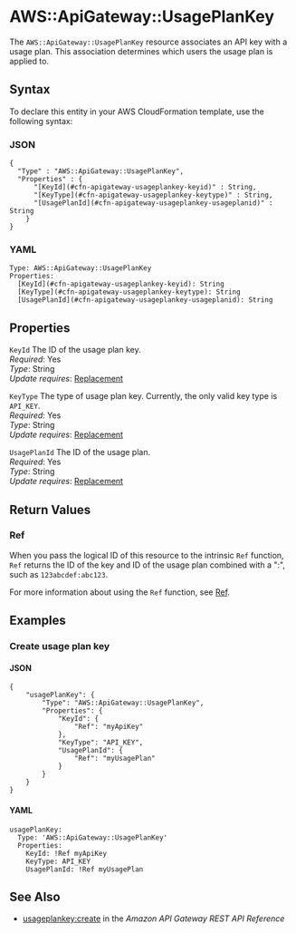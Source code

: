 # AWS::ApiGateway::UsagePlanKey<a name="aws-resource-apigateway-usageplankey"></a>

The `AWS::ApiGateway::UsagePlanKey` resource associates an API key with a usage plan\. This association determines which users the usage plan is applied to\.

## Syntax<a name="aws-resource-apigateway-usageplankey-syntax"></a>

To declare this entity in your AWS CloudFormation template, use the following syntax:

### JSON<a name="aws-resource-apigateway-usageplankey-syntax.json"></a>

```
{
  "Type" : "AWS::ApiGateway::UsagePlanKey",
  "Properties" : {
      "[KeyId](#cfn-apigateway-usageplankey-keyid)" : String,
      "[KeyType](#cfn-apigateway-usageplankey-keytype)" : String,
      "[UsagePlanId](#cfn-apigateway-usageplankey-usageplanid)" : String
    }
}
```

### YAML<a name="aws-resource-apigateway-usageplankey-syntax.yaml"></a>

```
Type: AWS::ApiGateway::UsagePlanKey
Properties: 
  [KeyId](#cfn-apigateway-usageplankey-keyid): String
  [KeyType](#cfn-apigateway-usageplankey-keytype): String
  [UsagePlanId](#cfn-apigateway-usageplankey-usageplanid): String
```

## Properties<a name="aws-resource-apigateway-usageplankey-properties"></a>

`KeyId`  <a name="cfn-apigateway-usageplankey-keyid"></a>
The ID of the usage plan key\.  
*Required*: Yes  
*Type*: String  
*Update requires*: [Replacement](https://docs.aws.amazon.com/AWSCloudFormation/latest/UserGuide/using-cfn-updating-stacks-update-behaviors.html#update-replacement)

`KeyType`  <a name="cfn-apigateway-usageplankey-keytype"></a>
The type of usage plan key\. Currently, the only valid key type is `API_KEY`\.  
*Required*: Yes  
*Type*: String  
*Update requires*: [Replacement](https://docs.aws.amazon.com/AWSCloudFormation/latest/UserGuide/using-cfn-updating-stacks-update-behaviors.html#update-replacement)

`UsagePlanId`  <a name="cfn-apigateway-usageplankey-usageplanid"></a>
The ID of the usage plan\.  
*Required*: Yes  
*Type*: String  
*Update requires*: [Replacement](https://docs.aws.amazon.com/AWSCloudFormation/latest/UserGuide/using-cfn-updating-stacks-update-behaviors.html#update-replacement)

## Return Values<a name="aws-resource-apigateway-usageplankey-return-values"></a>

### Ref<a name="aws-resource-apigateway-usageplankey-return-values-ref"></a>

When you pass the logical ID of this resource to the intrinsic `Ref` function, `Ref` returns the ID of the key and ID of the usage plan combined with a ":", such as `123abcdef:abc123`\.

For more information about using the `Ref` function, see [Ref](https://docs.aws.amazon.com/AWSCloudFormation/latest/UserGuide/intrinsic-function-reference-ref.html)\.

## Examples<a name="aws-resource-apigateway-usageplankey--examples"></a>

### Create usage plan key<a name="aws-resource-apigateway-usageplankey--examples--Create_usage_plan_key"></a>

#### JSON<a name="aws-resource-apigateway-usageplankey--examples--Create_usage_plan_key--json"></a>

```
{
    "usagePlanKey": {
        "Type": "AWS::ApiGateway::UsagePlanKey",
        "Properties": {
            "KeyId": {
                "Ref": "myApiKey"
            },
            "KeyType": "API_KEY",
            "UsagePlanId": {
                "Ref": "myUsagePlan"
            }
        }
    }
}
```

#### YAML<a name="aws-resource-apigateway-usageplankey--examples--Create_usage_plan_key--yaml"></a>

```
usagePlanKey:
  Type: 'AWS::ApiGateway::UsagePlanKey'
  Properties:
    KeyId: !Ref myApiKey
    KeyType: API_KEY
    UsagePlanId: !Ref myUsagePlan
```

## See Also<a name="aws-resource-apigateway-usageplankey--seealso"></a>
+ [usageplankey:create](https://docs.aws.amazon.com/apigateway/api-reference/link-relation/usageplankey-create/) in the *Amazon API Gateway REST API Reference*